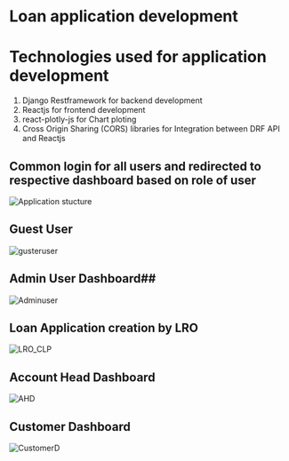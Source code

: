 # Loan application development

# Technologies used for application development
1) Django Restframework for backend development
2) Reactjs for frontend development
3) react-plotly-js for Chart ploting
4) Cross Origin Sharing (CORS) libraries for Integration between DRF API and Reactjs

## Common login for all users and redirected to respective dashboard based on role of user ##
![Application stucture](https://github.com/Amol892/Startup_business_loan_app/assets/114909137/e78e93c8-547c-42ea-979d-9a97b634d6b1)

## Guest User ##
![gusteruser](https://github.com/Amol892/Startup_business_loan_app/assets/114909137/c8071273-220a-4933-aaea-625f064d9b5b)

## Admin User Dashboard##
![Adminuser](https://github.com/Amol892/Startup_business_loan_app/assets/114909137/5b867c00-9d33-4868-8e23-a866776582d2)

## Loan Application creation by LRO ##
![LRO_CLP](https://github.com/Amol892/Startup_business_loan_app/assets/114909137/f6e2484b-a6cd-49d6-b9df-2421582d36ef)

## Account Head Dashboard ##
![AHD](https://github.com/Amol892/Startup_business_loan_app/assets/114909137/1c004ca3-142b-42c7-b1d9-4ade1bf9580d)

## Customer Dashboard ##
![CustomerD](https://github.com/Amol892/Startup_business_loan_app/assets/114909137/02ee9b58-b78f-47a6-ab26-b55ec10cf036)





